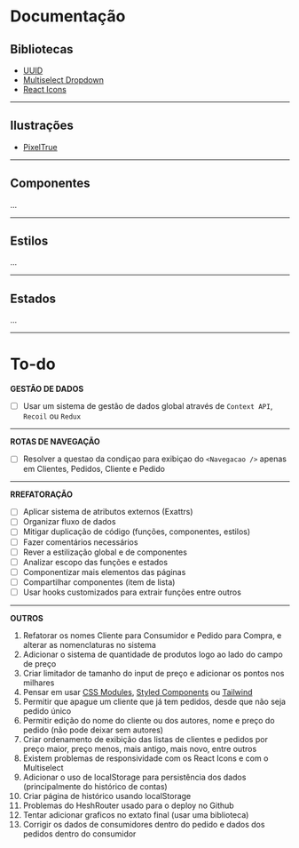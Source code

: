 # Documentação
## Bibliotecas
* [UUID](https://www.npmjs.com/package/uuid)
* [Multiselect Dropdown](https://www.npmjs.com/package/multiselect-react-dropdown)
* [React Icons](https://www.npmjs.com/package/react-icons)
***
## Ilustrações
* [PixelTrue](https://www.pixeltrue.com/free-packs/)
***
## Componentes
...
***
## Estilos
...
***
## Estados
...
***

# To-do
**GESTÃO DE DADOS**
- [ ] Usar um sistema de gestão de dados global através de ```Context API```, ```Recoil``` ou ```Redux```
***
**ROTAS DE NAVEGAÇÃO**
- [ ] Resolver a questao da condiçao para exibiçao do ```<Navegacao />``` apenas em Clientes, Pedidos, Cliente e Pedido
***
**RREFATORAÇÃO**
- [ ] Aplicar sistema de atributos externos (Exattrs)
- [ ] Organizar fluxo de dados
- [ ] Mitigar duplicação de código (funções, componentes, estilos)
- [ ] Fazer comentários necessários
- [ ] Rever a estilização global e de componentes
- [ ] Analizar escopo das funções e estados
- [ ] Componentizar mais elementos das páginas
- [ ] Compartilhar componentes (item de lista)
- [ ] Usar hooks customizados para extrair funções entre outros
***
**OUTROS**
1. Refatorar os nomes Cliente para Consumidor e Pedido para Compra, e alterar as nomenclaturas no sistema
2. Adicionar o sistema de quantidade de produtos logo ao lado do campo de preço
3. Criar limitador de tamanho do input de preço e adicionar os pontos nos milhares
4. Pensar em usar [CSS Modules](https://www.npmjs.com/package/typescript-plugin-css-modules), [Styled Components](https://www.npmjs.com/package/styled-components) ou [Tailwind](https://www.npmjs.com/package/tailwindcss)
5. Permitir que apague um cliente que já tem pedidos, desde que não seja pedido único
6. Permitir edição do nome do cliente ou dos autores, nome e preço do pedido (não pode deixar sem autores)
7. Criar ordenamento de exibição das listas de clientes e pedidos por preço maior, preço menos, mais antigo, mais novo, entre outros
8. Existem problemas de responsividade com os React Icons e com o Multiselect
9. Adicionar o uso de localStorage para persistência dos dados (principalmente do histórico de contas)
10. Criar página de histórico usando localStorage
11. Problemas do HeshRouter usado para o deploy no Github
12. Tentar adicionar graficos no extato final (usar uma biblioteca)
13. Corrigir os dados de consumidores dentro do pedido e dados dos pedidos dentro do consumidor
